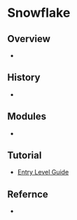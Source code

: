# Snowflake

## Overview
-

## History
-

## Modules
-

## Tutorial
- [Entry Level Guide](https://quickstarts.snowflake.com/guide/getting_started_with_snowflake/index.html#0)

## Refernce
- 